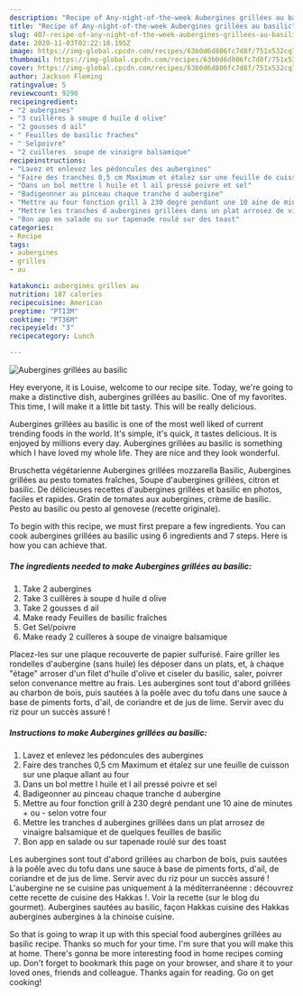 ```yaml
---
description: "Recipe of Any-night-of-the-week Aubergines grillées au basilic"
title: "Recipe of Any-night-of-the-week Aubergines grillées au basilic"
slug: 407-recipe-of-any-night-of-the-week-aubergines-grillees-au-basilic
date: 2020-11-03T02:22:18.195Z
image: https://img-global.cpcdn.com/recipes/63b0d6d806fc7d8f/751x532cq70/aubergines-grillees-au-basilic-photo-principale-de-la-recette.jpg
thumbnail: https://img-global.cpcdn.com/recipes/63b0d6d806fc7d8f/751x532cq70/aubergines-grillees-au-basilic-photo-principale-de-la-recette.jpg
cover: https://img-global.cpcdn.com/recipes/63b0d6d806fc7d8f/751x532cq70/aubergines-grillees-au-basilic-photo-principale-de-la-recette.jpg
author: Jackson Fleming
ratingvalue: 5
reviewcount: 9290
recipeingredient:
- "2 aubergines"
- "3 cuillères à soupe d huile d olive"
- "2 gousses d ail"
- " Feuilles de basilic fraches"
- " Selpoivre"
- "2 cuilleres  soupe de vinaigre balsamique"
recipeinstructions:
- "Lavez et enlevez les pédoncules des aubergines"
- "Faire des tranches 0,5 cm Maximum et étalez sur une feuille de cuisson sur une plaque allant au four"
- "Dans un bol mettre l huile et l ail pressé poivre et sel"
- "Badigeonner au pinceau chaque tranche d aubergine"
- "Mettre au four fonction grill à 230 degré pendant une 10 aine de minutes + ou - selon votre four"
- "Mettre les tranches d aubergines grillées dans un plat arrosez de vinaigre balsamique et de quelques feuilles de basilic"
- "Bon app en salade ou sur tapenade roulé sur des toast"
categories:
- Recipe
tags:
- aubergines
- grilles
- au

katakunci: aubergines grilles au 
nutrition: 187 calories
recipecuisine: American
preptime: "PT13M"
cooktime: "PT36M"
recipeyield: "3"
recipecategory: Lunch

---
```



![Aubergines grillées au basilic](https://img-global.cpcdn.com/recipes/63b0d6d806fc7d8f/751x532cq70/aubergines-grillees-au-basilic-photo-principale-de-la-recette.jpg)

Hey everyone, it is Louise, welcome to our recipe site. Today, we're going to make a distinctive dish, aubergines grillées au basilic. One of my favorites. This time, I will make it a little bit tasty. This will be really delicious.

Aubergines grillées au basilic is one of the most well liked of current trending foods in the world. It's simple, it's quick, it tastes delicious. It is enjoyed by millions every day. Aubergines grillées au basilic is something which I have loved my whole life. They are nice and they look wonderful.

Bruschetta végétarienne Aubergines grillées mozzarella Basilic, Aubergines grillées au pesto tomates fraîches, Soupe d&#39;aubergines grillées, citron et basilic. De délicieuses recettes d&#39;aubergines grillées et basilic en photos, faciles et rapides. Gratin de tomates aux aubergines, crème de basilic. Pesto au basilic ou pesto al genovese (recette originale).


To begin with this recipe, we must first prepare a few ingredients. You can cook aubergines grillées au basilic using 6 ingredients and 7 steps. Here is how you can achieve that.

<!--inarticleads1-->

##### The ingredients needed to make Aubergines grillées au basilic:

1. Take 2 aubergines
1. Take 3 cuillères à soupe d huile d olive
1. Take 2 gousses d ail
1. Make ready  Feuilles de basilic fraîches
1. Get  Sel/poivre
1. Make ready 2 cuilleres à soupe de vinaigre balsamique


Placez-les sur une plaque recouverte de papier sulfurisé. Faire griller les rondelles d&#39;aubergine (sans huile) les déposer dans un plats, et, à chaque &#34;étage&#34; arroser d&#39;un filet d&#39;huile d&#39;olive et ciseler du basilic, saler, poivrer selon convenance mettre au frais. Les aubergines sont tout d&#39;abord grillées au charbon de bois, puis sautées à la poêle avec du tofu dans une sauce à base de piments forts, d&#39;ail, de coriandre et de jus de lime. Servir avec du riz pour un succès assuré ! 

<!--inarticleads2-->

##### Instructions to make Aubergines grillées au basilic:

1. Lavez et enlevez les pédoncules des aubergines
1. Faire des tranches 0,5 cm Maximum et étalez sur une feuille de cuisson sur une plaque allant au four
1. Dans un bol mettre l huile et l ail pressé poivre et sel
1. Badigeonner au pinceau chaque tranche d aubergine
1. Mettre au four fonction grill à 230 degré pendant une 10 aine de minutes + ou - selon votre four
1. Mettre les tranches d aubergines grillées dans un plat arrosez de vinaigre balsamique et de quelques feuilles de basilic
1. Bon app en salade ou sur tapenade roulé sur des toast


Les aubergines sont tout d&#39;abord grillées au charbon de bois, puis sautées à la poêle avec du tofu dans une sauce à base de piments forts, d&#39;ail, de coriandre et de jus de lime. Servir avec du riz pour un succès assuré ! L&#39;aubergine ne se cuisine pas uniquement à la méditerranéenne : découvrez cette recette de cuisine des Hakkas !. Voir la recette (sur le blog du gourmet). Aubergines sautées au basilic, façon Hakkas cuisine des Hakkas aubergines aubergines à la chinoise cuisine. 

So that is going to wrap it up with this special food aubergines grillées au basilic recipe. Thanks so much for your time. I'm sure that you will make this at home. There's gonna be more interesting food in home recipes coming up. Don't forget to bookmark this page on your browser, and share it to your loved ones, friends and colleague. Thanks again for reading. Go on get cooking!
